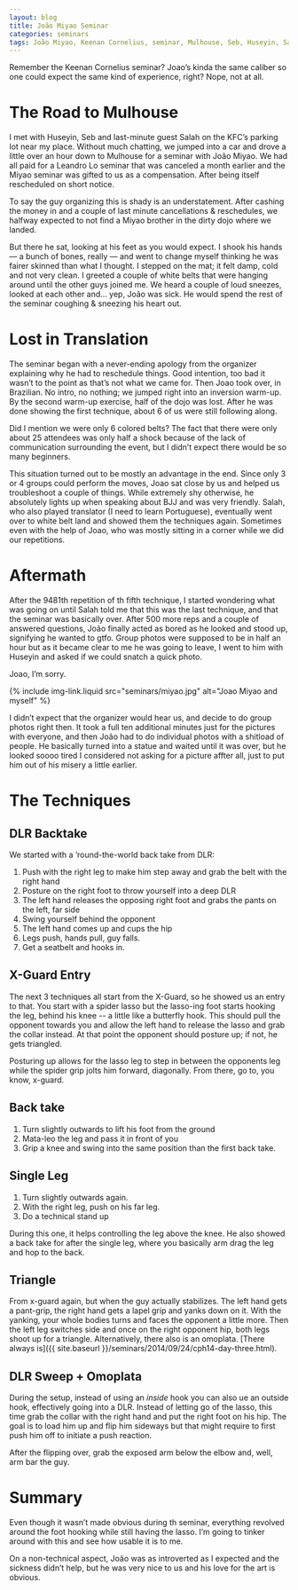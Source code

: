 ```yaml
---
layout: blog
title: João Miyao Seminar
categories: seminars
tags: João Miyao, Keenan Cornelius, seminar, Mulhouse, Seb, Huseyin, Salah, Leandro Lo, Abdel, DLR, backtake, x guard, triangle, single leg, lasso, omoplata
---
```

Remember the Keenan Cornelius seminar? Joao’s kinda the same caliber so one could expect the same kind of experience, right? Nope, not at all.

# The Road to Mulhouse

I met with Huseyin, Seb and last-minute guest Salah on the KFC’s parking lot near my place. Without much chatting, we jumped into a car and drove a little over an hour down to Mulhouse for a seminar with João Miyao. We had all paid for a Leandro Lo seminar that was canceled a month earlier and the Miyao seminar was gifted to us as a compensation. After being itself rescheduled on short notice.

To say the guy organizing this is shady is an understatement. After cashing the money in and a couple of last minute cancellations & reschedules, we halfway expected to not find a Miyao brother in the dirty dojo where we landed.

But there he sat, looking at his feet as you would expect. I shook his hands — a bunch of bones, really — and went to change myself thinking he was fairer skinned than what I thought. I stepped on the mat; it felt damp, cold and not very clean. I greeted a couple of white belts that were hanging around until the other guys joined me. We heard a couple of loud sneezes, looked at each other and… yep, João was sick. He would spend the rest of the seminar coughing & sneezing his heart out.

# Lost in Translation

The seminar began with a never-ending apology from the organizer explaining why he had to reschedule things. Good intention, too bad it wasn’t to the point as that’s not what we came for. Then Joao took over, in Brazilian. No intro, no nothing; we jumped right into an inversion warm-up. By the second warm-up exercise, half of the dojo was lost. After he was done showing the first technique, about 6 of us were still following along.

Did I mention we were only 6 colored belts? The fact that there were only about 25 attendees was only half a shock because of the lack of communication surrounding the event, but I didn’t expect there would be so many beginners.

This situation turned out to be mostly an advantage in the end. Since only 3 or 4 groups could perform the moves, Joao sat close by us and helped us troubleshoot a couple of things. While extremely shy otherwise, he absolutely lights up when speaking about BJJ and was very friendly. Salah, who also played translator (I need to learn Portuguese), eventually went over to white belt land and showed them the techniques again. Sometimes even with the help of Joao, who was mostly sitting in a corner while we did our repetitions.

# Aftermath

After the 9481th repetition of th fifth technique, I started wondering what was going on until Salah told me that this was the last technique, and that the seminar was basically over. After 500 more reps and a couple of answered questions, João finally acted as bored as he looked and stood up, signifying he wanted to gtfo. Group photos were supposed to be in half an hour but as it became clear to me he was going to leave, I went to him with Huseyin and asked if we could snatch a quick photo.

Joao, I’m sorry.

{% include img-link.liquid src="seminars/miyao.jpg" alt="Joao Miyao and myself" %}

I didn’t expect that the organizer would hear us, and decide to do group photos right then. It took a full ten additional minutes just for the pictures with everyone, and then João had to do individual photos with a shitload of people. He basically turned into a statue and waited until it was over, but he looked soooo tired I considered not asking for a picture affter all, just to put him out of his misery a little earlier.

# The Techniques

## DLR Backtake

We started with a ’round-the-world back take from DLR:

1. Push with the right leg to make him step away and grab the belt with the right hand
2. Posture on the right foot to throw yourself into a deep DLR
3. The left hand releases the opposing right foot and grabs the pants on the left, far side
4. Swing yourself behind the opponent
5. The left hand comes up and cups the hip
6. Legs push, hands pull, guy falls.
7. Get a seatbelt and hooks in.

## X-Guard Entry

The next 3 techniques all start from the X-Guard, so he showed us an entry to that. You start with a spider lasso but the lasso-ing foot starts hooking the leg, behind his knee -- a little like a butterfly hook. This should pull the opponent towards you and allow the left hand to release the lasso and grab the collar instead. At that point the opponent should posture up; if not, he gets triangled.

Posturing up allows for the lasso leg to step in between the opponents leg while the spider grip jolts him forward, diagonally. From there, go to, you know, x-guard.

## Back take

1. Turn slightly outwards to lift his foot from the ground
2. Mata-leo the leg and pass it in front of you
3. Grip a knee and swing into the same position than the first back take.

## Single Leg

1. Turn slightly outwards again.
2. With the right leg, push on his far leg.
3. Do a technical stand up

During this one, it helps controlling the leg above the knee. He also showed a back take for after the single leg, where you basically arm drag the leg and hop to the back.

## Triangle

From x-guard again, but when the guy actually stabilizes. The left hand gets a pant-grip, the right hand gets a lapel grip and yanks down on it. With the yanking, your whole bodies turns and faces the opponent a little more. Then the left leg switches side and once on the right opponent hip, both legs shoot up for a triangle. Alternatively, there also is an omoplata. [There always is]({{ site.baseurl }}/seminars/2014/09/24/cph14-day-three.html).

## DLR Sweep + Omoplata

During the setup, instead of using an _inside_ hook you can also ue an outside hook, effectively going into a DLR. Instead of letting go of the lasso, this time grab the collar with the right hand and put the right foot on his hip. The goal is to load him up and flip him sideways but that might require to first push him off to initiate a push reaction.

After the flipping over, grab the exposed arm below the elbow and, well, arm bar the guy.

# Summary

Even though it wasn’t made obvious during th seminar, everything revolved around the foot hooking while still having the lasso. I’m going to tinker around with this and see how usable it is to me.

On a non-technical aspect, João was as introverted as I expected and the sickness didn’t help, but he was very nice to us and his love for the art is obvious.